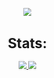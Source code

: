 <p align="center">
  <a href="Blue">
    <img src="https://github-readme-stats.vercel.app/api?username=kamal710&show_icons=true&theme=gotham">
  </a>
</p>

<h1 align="center"> Stats: </h1>

<p align="center">
  <a href="My stats">
    <img src="https://github-readme-stats.vercel.app/api/top-langs/?username=kamal710&layout=compact&theme=gotham">
  </a>
  
  <a href="https://github.com/Ashutosh00710/github-readme-activity-graph">
    <img src="https://activity-graph.herokuapp.com/graph?username=/blue op&theme=gotham&hide_border=true">
  </a>

<!-- <img id="gstats" src=""> -->
<!-- <img id="stats" src=""> -->
